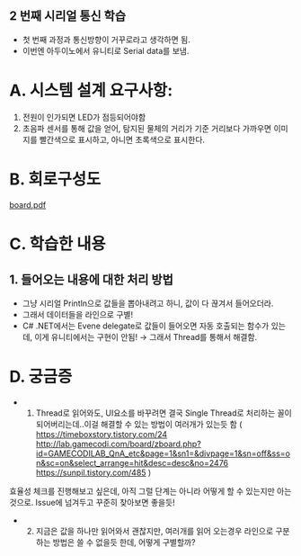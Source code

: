 ## 2 번째 시리얼 통신 학습
- 첫 번째 과정과 통신방향이 거꾸로라고 생각하면 됨.
- 이번엔 아두이노에서 유니티로 Serial data를 보냄. 
# A. 시스템 설계 요구사항: 
1. 전원이 인가되면 LED가 점등되어야함
2. 초음파 센서를 통해 값을 얻어, 탐지된 물체의 거리가 기준 거리보다 가까우면 이미지를 빨간색으로 표시하고, 아니면 초록색으로 표시한다. 

# B. 회로구성도 
[board.pdf](https://github.com/Chocoemon/Serial-Protocol-With-Unity/files/8461483/board.pdf)


# C. 학습한 내용
## 1. 들어오는 내용에 대한 처리 방법
- 그냥 시리얼 Println으로 값들을 뽑아내려고 하니, 값이 다 끊겨서 들어오더라. 
- 그래서 데이터들을 라인으로 구별! 
- C# .NET에서는 Evene delegate로 값들이 들어오면 자동 호출되는 함수가 있는데, 이게 유니티에서는 구현이 안됨!
→ 그래서 Thread를 통해서 해결함. 


# D. 궁금증 
- 1. Thread로 읽어와도, UI요소를 바꾸려면 결국 Single Thread로 처리하는 꼴이 되어버리는데..이걸 해결할 수 있는 방법이 여러개가 있는듯 함 
(
https://timeboxstory.tistory.com/24
http://lab.gamecodi.com/board/zboard.php?id=GAMECODILAB_QnA_etc&page=1&sn1=&divpage=1&sn=off&ss=on&sc=on&select_arrange=hit&desc=desc&no=2476
https://sunpil.tistory.com/485
)

효율성 체크를 진행해보고 싶은데, 아직 그럴 단계는 아니라 어떻게 할 수 있는지만 아는것으로. Issue에 넘겨두고 꾸준히 찾아보면 좋을듯!

- 2. 지금은 값을 하나만 읽어와서 괜찮지만, 여러개를 읽어 오는경우 라인으로 구분하는 방법은 쓸 수 없을듯 한데, 어떻게 구별할까? 
